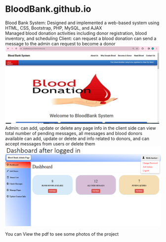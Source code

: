 # BloodBank.github.io
Blood Bank System:
    Designed and implemented a web-based system using HTML, CSS, Bootstrap, PHP, MySQL, and AJAX <br>
    Managed blood donation activities including donor registration, blood inventory, and scheduling 
Client:
    can request a blood donation
    can send a message to the admin
    can request to become a donor
    ![](client.PNG)
 Admin:
     can add, update or delete any page info in the client side
     can view total number of pending messages, all messages and blood donors available
     can add, update or delete and info related to donors, and can accept messages from users or delete them
![](admin.PNG)

You can View the pdf to see some photos of the project
